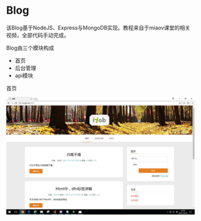 # Blog
该Blog基于NodeJS、Express与MongoDB实现。教程来自于miaov课堂的相关视频，全部代码手动完成。

Blog由三个模块构成
* 首页
* 后台管理
* api模块

首页
<p align="center">
  <img src="https://github.com/xinleiye/Blog/blob/master/pictures/%E9%A6%96%E9%A1%B5.JPG">
</p>
